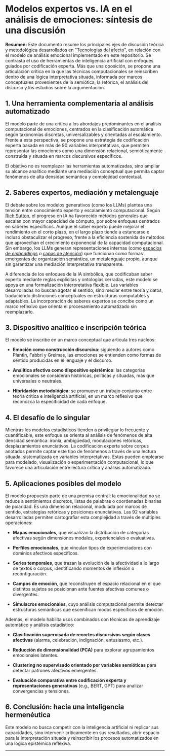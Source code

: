 # Modelos expertos vs. IA en el análisis de emociones: síntesis de una discusión

**Resumen:** Este documento resume los principales ejes de discusión teórica y metodológica desarrollados en ["Tecnologías del afecto"](https://github.com/alexdcolman/cartografia-afectiva/blob/main/tecnologias_del_afecto.md), en relación con el modelo de análisis emocional implementado en este repositorio. Se contrasta el uso de herramientas de inteligencia artificial con enfoques guiados por codificación experta. Más que una oposición, se propone una articulación crítica en la que las técnicas computacionales se reinscriben dentro de una lógica interpretativa situada, informada por marcos conceptuales provenientes de la semiótica, la retórica, el análisis del discurso y los estudios sobre la argumentación.

## 1. Una herramienta complementaria al análisis automatizado

El modelo parte de una crítica a los abordajes predominantes en el análisis computacional de emociones, centrados en la clasificación automática según taxonomías discretas, universalizables y orientadas al escalamiento. Frente a esta perspectiva, se propone una estrategia de codificación experta basada en más de 90 variables interpretativas, que permiten representar las emociones como una dimensión relacional, semióticamente construida y situada en marcos discursivos específicos.

El objetivo no es reemplazar las herramientas automatizadas, sino ampliar su alcance analítico mediante una mediación conceptual que permita captar fenómenos de alta densidad semántica y complejidad contextual.

## 2. Saberes expertos, mediación y metalenguaje

El debate sobre los modelos generativos (como los LLMs) plantea una tensión entre conocimiento experto y escalamiento computacional. Según [Rich Sutton](http://www.incompleteideas.net/IncIdeas/BitterLesson.html), el progreso en IA ha favorecido métodos generales que escalan con mayor capacidad de cómputo, por sobre enfoques centrados en saberes específicos. Aunque el saber experto puede mejorar el rendimiento en el corto plazo, en el largo plazo tiende a estancarse e incluso obstaculizar el progreso, frente a la eficiencia sostenida de métodos que aprovechan el crecimiento exponencial de la capacidad computacional. Sin embargo, los LLMs generan representaciones internas (como [espacios de *embeddings*](https://jalammar.github.io/illustrated-word2vec/) o [capas de atención](https://jalammar.github.io/illustrated-transformer/)) que funcionan como formas emergentes de organización semántica, un metalenguaje propio, aunque sin garantizar una mediación interpretativa transparente.

A diferencia de los enfoques de la IA simbólica, que codificaban saber experto mediante reglas explícitas y ontologías cerradas, este modelo se apoya en una formalización interpretativa flexible. Las variables desarrolladas no buscan agotar el sentido, sino mediar entre teoría y datos, traduciendo distinciones conceptuales en estructuras computables y adaptables. La incorporación de saberes expertos se concibe como un marco reflexivo que orienta el procesamiento automatizado sin reemplazarlo.

## 3. Dispositivo analítico e inscripción teórica

El modelo se inscribe en un marco conceptual que articula tres núcleos:

- **Emoción como construcción discursiva**: siguiendo a autores como Plantin, Fabbri y Greimas, las emociones se entienden como formas de sentido producidas en el lenguaje y el discurso.

- **Analítica afectiva como dispositivo epistémico**: las categorías emocionales se consideran históricas, políticas y situadas, más que universales o neutrales.

- **Hibridación metodológica**: se promueve un trabajo conjunto entre teoría crítica e inteligencia artificial, en un marco reflexivo que reconozca la especificidad de cada enfoque.

## 4. El desafío de lo singular

Mientras los modelos estadísticos tienden a privilegiar lo frecuente y cuantificable, este enfoque se orienta al análisis de fenómenos de alta densidad semántica: ironía, ambigüedad, modulaciones retóricas, desplazamientos enunciativos. La codificación experta sobre corpus anotados permite captar este tipo de fenómenos a través de una lectura situada, sistematizada en variables interpretativas. Estas pueden emplearse para modelado, visualización o experimentación computacional, lo que favorece una articulación entre lectura crítica y análisis automatizado.

## 5. Aplicaciones posibles del modelo

El modelo propuesto parte de una premisa central: la emocionalidad no se reduce a sentimientos discretos, listas de palabras o coordenadas binarias de polaridad. Es una dimensión relacional, modulada por marcos de sentido, estrategias retóricas y posiciones enunciativas. Las 92 variables desarrolladas permiten cartografiar esta complejidad a través de múltiples operaciones:

- **Mapas emocionales**, que visualizan la distribución de categorías afectivas según dimensiones modales, experienciales o evaluativas.

- **Perfiles emocionales**, que vinculan tipos de experienciadores con dominios afectivos específicos.

- **Series temporales**, que trazan la evolución de la afectividad a lo largo de textos o corpus, identificando momentos de inflexión o reconfiguración.

- **Campos de emoción**, que reconstruyen el espacio relacional en el que distintos sujetos se posicionan ante fuentes afectivas comunes o divergentes.

- **Simulacros emocionales**, cuyo análisis computacional permite detectar estructuras semánticas que escenifican modos específicos de emoción.

Además, el modelo habilita usos combinados con técnicas de aprendizaje automático y análisis estadístico:

- **Clasificación supervisada de recortes discursivos según clases afectivas** (alarma, celebración, indignación, entusiasmo, etc.).

- **Reducción de dimensionalidad (PCA)** para explorar agrupamientos emocionales latentes.

- **Clustering no supervisado orientado por variables semióticas** para detectar patrones afectivos emergentes.

- **Evaluación comparativa entre codificación experta y representaciones generativas** (e.g., BERT, GPT) para analizar convergencias y tensiones.

## 6. Conclusión: hacia una inteligencia hermenéutica

Este modelo no busca competir con la inteligencia artificial ni replicar sus capacidades, sino intervenir críticamente en sus resultados, abrir espacio para la interpretación situada y reinscribir los procesos automatizados en una lógica epistémica reflexiva.

---
